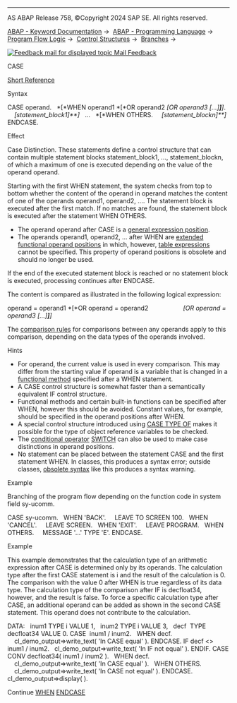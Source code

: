   

* * *

AS ABAP Release 758, ©Copyright 2024 SAP SE. All rights reserved.

[ABAP - Keyword Documentation](https://help.sap.com/doc/abapdocu_758_index_htm/7.58/en-US/abenabap.htm) →  [ABAP - Programming Language](https://help.sap.com/doc/abapdocu_758_index_htm/7.58/en-US/abenabap_reference.htm) →  [Program Flow Logic](https://help.sap.com/doc/abapdocu_758_index_htm/7.58/en-US/abenabap_flow_logic.htm) →  [Control Structures](https://help.sap.com/doc/abapdocu_758_index_htm/7.58/en-US/abencontrol_structures.htm) →  [Branches](https://help.sap.com/doc/abapdocu_758_index_htm/7.58/en-US/abenabap_branches.htm) → 

 [![](Mail.gif?object=Mail.gif "Feedback mail for displayed topic") Mail Feedback](mailto:f1_help@sap.com?subject=Feedback%20on%20ABAP%20Documentation&body=Document:%20CASE%2C%20ABAPCASE%2C%20758%0D%0A%0D%0AError:%0D%0A%0D%0A%0D%0A%0D%0ASuggestion%20for%20improvement:)

CASE

[Short Reference](https://help.sap.com/doc/abapdocu_758_index_htm/7.58/en-US/abapcase_shortref.htm)

Syntax

CASE operand.
  *\[*WHEN operand1 *\[*OR operand2 *\[*OR operand3 *\[*...*\]**\]**\]*.
    *\[*statement\_block1*\]**\]*
  ...
  *\[*WHEN OTHERS.
    *\[*statement\_blockn*\]**\]*
ENDCASE.

Effect

Case Distinction. These statements define a control structure that can contain multiple statement blocks statement\_block1, ..., statement\_blockn, of which a maximum of one is executed depending on the value of the operand operand.

Starting with the first WHEN statement, the system checks from top to bottom whether the content of the operand in operand matches the content of one of the operands operand1, operand2, .... The statement block is executed after the first match. If no matches are found, the statement block is executed after the statement WHEN OTHERS.

-   The operand operand after CASE is a [general expression position](https://help.sap.com/doc/abapdocu_758_index_htm/7.58/en-US/abengeneral_expr_position_glosry.htm "Glossary Entry").
-   The operands operand1, operand2, ... after WHEN are [extended functional operand positions](https://help.sap.com/doc/abapdocu_758_index_htm/7.58/en-US/abenextended_functional_positions.htm) in which, however, [table expressions](https://help.sap.com/doc/abapdocu_758_index_htm/7.58/en-US/abentable_expression_glosry.htm "Glossary Entry") cannot be specified. This property of operand positions is obsolete and should no longer be used.

If the end of the executed statement block is reached or no statement block is executed, processing continues after ENDCASE.

The content is compared as illustrated in the following logical expression:

operand = operand1 *\[*OR operand = operand2
                   *\[*OR operand = operand3 *\[*...*\]**\]**\]*

The [comparison rules](https://help.sap.com/doc/abapdocu_758_index_htm/7.58/en-US/abenlogexp_rules_operands.htm) for comparisons between any operands apply to this comparison, depending on the data types of the operands involved.

Hints

-   For operand, the current value is used in every comparison. This may differ from the starting value if operand is a variable that is changed in a [functional method](https://help.sap.com/doc/abapdocu_758_index_htm/7.58/en-US/abenfunctional_method_glosry.htm "Glossary Entry") specified after a WHEN statement.
-   A CASE control structure is somewhat faster than a semantically equivalent IF control structure.
-   Functional methods and certain built-in functions can be specified after WHEN, however this should be avoided. Constant values, for example, should be specified in the operand positions after WHEN.
-   A special control structure introduced using [CASE TYPE OF](https://help.sap.com/doc/abapdocu_758_index_htm/7.58/en-US/abapcase_type.htm) makes it possible for the type of object reference variables to be checked.
-   The [conditional operator](https://help.sap.com/doc/abapdocu_758_index_htm/7.58/en-US/abenconditional_operator_glosry.htm "Glossary Entry") [SWITCH](https://help.sap.com/doc/abapdocu_758_index_htm/7.58/en-US/abenconditional_expression_switch.htm) can also be used to make case distinctions in operand positions.
-   No statement can be placed between the statement CASE and the first statement WHEN. In classes, this produces a syntax error; outside classes, [obsolete syntax](https://help.sap.com/doc/abapdocu_758_index_htm/7.58/en-US/abencase_when_obsolete.htm) like this produces a syntax warning.

Example

Branching of the program flow depending on the function code in system field sy-ucomm.

CASE sy-ucomm.
  WHEN 'BACK'.
    LEAVE TO SCREEN 100.
  WHEN 'CANCEL'.
    LEAVE SCREEN.
  WHEN 'EXIT'.
    LEAVE PROGRAM.
  WHEN OTHERS.
    MESSAGE '...' TYPE 'E'.
ENDCASE.

Example

This example demonstrates that the calculation type of an arithmetic expression after CASE is determined only by its operands. The calculation type after the first CASE statement is i and the result of the calculation is 0. The comparison with the value 0 after WHEN is true regardless of its data type. The calculation type of the comparison after IF is decfloat34, however, and the result is false. To force a specific calculation type after CASE, an additional operand can be added as shown in the second CASE statement. This operand does not contribute to the calculation.

DATA:
  inum1 TYPE i VALUE 1,
  inum2 TYPE i VALUE 3,
  decf  TYPE decfloat34 VALUE 0.
CASE  inum1 / inum2.
  WHEN decf.
    cl\_demo\_output=>write\_text( 'In CASE equal' ).
ENDCASE.
IF decf <> inum1 / inum2.
  cl\_demo\_output=>write\_text( 'In IF not equal' ).
ENDIF.
CASE CONV decfloat34( inum1 / inum2 ).
  WHEN decf.
    cl\_demo\_output=>write\_text( 'In CASE equal' ).
  WHEN OTHERS.
    cl\_demo\_output=>write\_text( 'In CASE not equal' ).
ENDCASE.
cl\_demo\_output=>display( ).

Continue
[WHEN](https://help.sap.com/doc/abapdocu_758_index_htm/7.58/en-US/abapwhen.htm)
[ENDCASE](https://help.sap.com/doc/abapdocu_758_index_htm/7.58/en-US/abapendcase.htm)